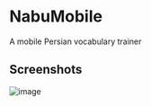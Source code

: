 # NabuMobile
A mobile Persian vocabulary trainer

## Screenshots
![image](https://user-images.githubusercontent.com/10780787/137735888-56e2a1dc-2d9b-437b-abfc-1186e27ecca9.png)
